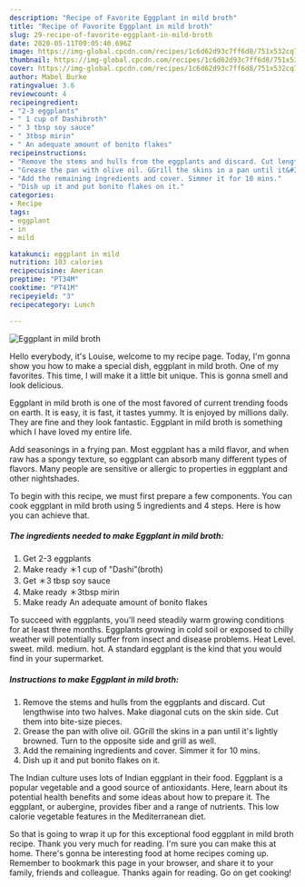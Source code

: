 ```yaml
---
description: "Recipe of Favorite Eggplant in mild broth"
title: "Recipe of Favorite Eggplant in mild broth"
slug: 29-recipe-of-favorite-eggplant-in-mild-broth
date: 2020-05-11T09:05:40.696Z
image: https://img-global.cpcdn.com/recipes/1c6d62d93c7ff6d8/751x532cq70/eggplant-in-mild-broth-recipe-main-photo.jpg
thumbnail: https://img-global.cpcdn.com/recipes/1c6d62d93c7ff6d8/751x532cq70/eggplant-in-mild-broth-recipe-main-photo.jpg
cover: https://img-global.cpcdn.com/recipes/1c6d62d93c7ff6d8/751x532cq70/eggplant-in-mild-broth-recipe-main-photo.jpg
author: Mabel Burke
ratingvalue: 3.6
reviewcount: 4
recipeingredient:
- "2-3 eggplants"
- " 1 cup of Dashibroth"
- " 3 tbsp soy sauce"
- " 3tbsp mirin"
- " An adequate amount of bonito flakes"
recipeinstructions:
- "Remove the stems and hulls from the eggplants and discard. Cut lengthwise into two halves. Make diagonal cuts on the skin side. Cut them into bite-size pieces."
- "Grease the pan with olive oil. GGrill the skins in a pan until it&#39;s lightly browned. Turn to the opposite side and grill as well."
- "Add the remaining ingredients and cover. Simmer it for 10 mins."
- "Dish up it and put bonito flakes on it."
categories:
- Recipe
tags:
- eggplant
- in
- mild

katakunci: eggplant in mild 
nutrition: 103 calories
recipecuisine: American
preptime: "PT34M"
cooktime: "PT41M"
recipeyield: "3"
recipecategory: Lunch

---
```



![Eggplant in mild broth](https://img-global.cpcdn.com/recipes/1c6d62d93c7ff6d8/751x532cq70/eggplant-in-mild-broth-recipe-main-photo.jpg)

Hello everybody, it's Louise, welcome to my recipe page. Today, I'm gonna show you how to make a special dish, eggplant in mild broth. One of my favorites. This time, I will make it a little bit unique. This is gonna smell and look delicious.

Eggplant in mild broth is one of the most favored of current trending foods on earth. It is easy, it is fast, it tastes yummy. It is enjoyed by millions daily. They are fine and they look fantastic. Eggplant in mild broth is something which I have loved my entire life.

Add seasonings in a frying pan. Most eggplant has a mild flavor, and when raw has a spongy texture, so eggplant can absorb many different types of flavors. Many people are sensitive or allergic to properties in eggplant and other nightshades.


To begin with this recipe, we must first prepare a few components. You can cook eggplant in mild broth using 5 ingredients and 4 steps. Here is how you can achieve that.

<!--inarticleads1-->

##### The ingredients needed to make Eggplant in mild broth:

1. Get 2-3 eggplants
1. Make ready  ＊1 cup of &#34;Dashi&#34;(broth)
1. Get  ＊3 tbsp soy sauce
1. Make ready  ＊3tbsp mirin
1. Make ready  An adequate amount of bonito flakes


To succeed with eggplants, you&#39;ll need steadily warm growing conditions for at least three months. Eggplants growing in cold soil or exposed to chilly weather will potentially suffer from insect and disease problems. Heat Level. sweet. mild. medium. hot. A standard eggplant is the kind that you would find in your supermarket. 

<!--inarticleads2-->

##### Instructions to make Eggplant in mild broth:

1. Remove the stems and hulls from the eggplants and discard. Cut lengthwise into two halves. Make diagonal cuts on the skin side. Cut them into bite-size pieces.
1. Grease the pan with olive oil. GGrill the skins in a pan until it&#39;s lightly browned. Turn to the opposite side and grill as well.
1. Add the remaining ingredients and cover. Simmer it for 10 mins.
1. Dish up it and put bonito flakes on it.


The Indian culture uses lots of Indian eggplant in their food. Eggplant is a popular vegetable and a good source of antioxidants. Here, learn about its potential health benefits and some ideas about how to prepare it. The eggplant, or aubergine, provides fiber and a range of nutrients. This low calorie vegetable features in the Mediterranean diet. 

So that is going to wrap it up for this exceptional food eggplant in mild broth recipe. Thank you very much for reading. I'm sure you can make this at home. There's gonna be interesting food at home recipes coming up. Remember to bookmark this page in your browser, and share it to your family, friends and colleague. Thanks again for reading. Go on get cooking!
